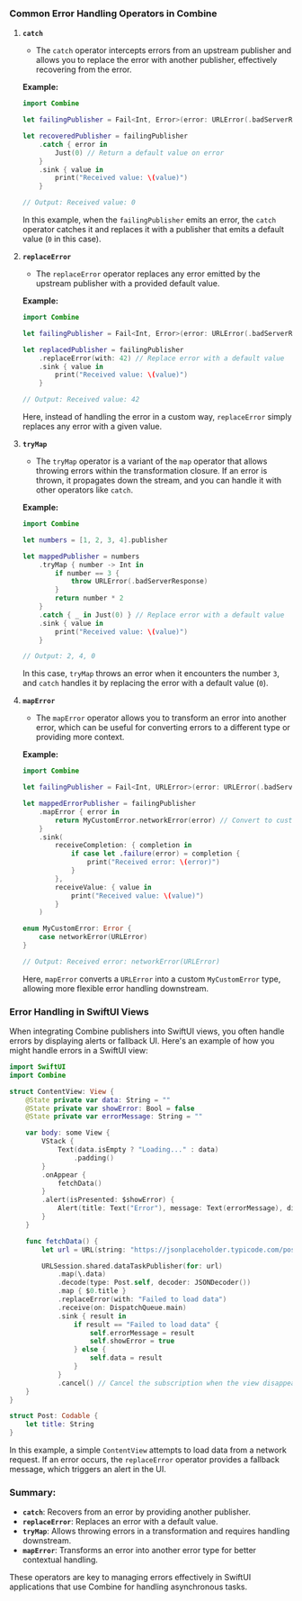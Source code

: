 ### Common Error Handling Operators in Combine

1. **`catch`**

   - The `catch` operator intercepts errors from an upstream publisher and allows you to replace the error with another publisher, effectively recovering from the error.

   **Example:**

   ```swift
   import Combine
   
   let failingPublisher = Fail<Int, Error>(error: URLError(.badServerResponse))
   
   let recoveredPublisher = failingPublisher
       .catch { error in
           Just(0) // Return a default value on error
       }
       .sink { value in
           print("Received value: \(value)")
       }
   
   // Output: Received value: 0
   ```

   In this example, when the `failingPublisher` emits an error, the `catch` operator catches it and replaces it with a publisher that emits a default value (`0` in this case).

2. **`replaceError`**

   - The `replaceError` operator replaces any error emitted by the upstream publisher with a provided default value.

   **Example:**

   ```swift
   import Combine
   
   let failingPublisher = Fail<Int, Error>(error: URLError(.badServerResponse))
   
   let replacedPublisher = failingPublisher
       .replaceError(with: 42) // Replace error with a default value
       .sink { value in
           print("Received value: \(value)")
       }
   
   // Output: Received value: 42
   ```

   Here, instead of handling the error in a custom way, `replaceError` simply replaces any error with a given value.

3. **`tryMap`**

   - The `tryMap` operator is a variant of the `map` operator that allows throwing errors within the transformation closure. If an error is thrown, it propagates down the stream, and you can handle it with other operators like `catch`.

   **Example:**

   ```swift
   import Combine
   
   let numbers = [1, 2, 3, 4].publisher
   
   let mappedPublisher = numbers
       .tryMap { number -> Int in
           if number == 3 {
               throw URLError(.badServerResponse)
           }
           return number * 2
       }
       .catch { _ in Just(0) } // Replace error with a default value
       .sink { value in
           print("Received value: \(value)")
       }
   
   // Output: 2, 4, 0
   ```

   In this case, `tryMap` throws an error when it encounters the number `3`, and `catch` handles it by replacing the error with a default value (`0`).

4. **`mapError`**

   - The `mapError` operator allows you to transform an error into another error, which can be useful for converting errors to a different type or providing more context.

   **Example:**

   ```swift
   import Combine
   
   let failingPublisher = Fail<Int, URLError>(error: URLError(.badServerResponse))
   
   let mappedErrorPublisher = failingPublisher
       .mapError { error in
           return MyCustomError.networkError(error) // Convert to custom error type
       }
       .sink(
           receiveCompletion: { completion in
               if case let .failure(error) = completion {
                   print("Received error: \(error)")
               }
           },
           receiveValue: { value in
               print("Received value: \(value)")
           }
       )
   
   enum MyCustomError: Error {
       case networkError(URLError)
   }
   
   // Output: Received error: networkError(URLError)
   ```

   Here, `mapError` converts a `URLError` into a custom `MyCustomError` type, allowing more flexible error handling downstream.

### Error Handling in SwiftUI Views

When integrating Combine publishers into SwiftUI views, you often handle errors by displaying alerts or fallback UI. Here's an example of how you might handle errors in a SwiftUI view:

```swift
import SwiftUI
import Combine

struct ContentView: View {
    @State private var data: String = ""
    @State private var showError: Bool = false
    @State private var errorMessage: String = ""

    var body: some View {
        VStack {
            Text(data.isEmpty ? "Loading..." : data)
                .padding()
        }
        .onAppear {
            fetchData()
        }
        .alert(isPresented: $showError) {
            Alert(title: Text("Error"), message: Text(errorMessage), dismissButton: .default(Text("OK")))
        }
    }

    func fetchData() {
        let url = URL(string: "https://jsonplaceholder.typicode.com/posts/1")!

        URLSession.shared.dataTaskPublisher(for: url)
            .map(\.data)
            .decode(type: Post.self, decoder: JSONDecoder())
            .map { $0.title }
            .replaceError(with: "Failed to load data")
            .receive(on: DispatchQueue.main)
            .sink { result in
                if result == "Failed to load data" {
                    self.errorMessage = result
                    self.showError = true
                } else {
                    self.data = result
                }
            }
            .cancel() // Cancel the subscription when the view disappears
    }
}

struct Post: Codable {
    let title: String
}
```

In this example, a simple `ContentView` attempts to load data from a network request. If an error occurs, the `replaceError` operator provides a fallback message, which triggers an alert in the UI.

### Summary:

- **`catch`**: Recovers from an error by providing another publisher.
- **`replaceError`**: Replaces an error with a default value.
- **`tryMap`**: Allows throwing errors in a transformation and requires handling downstream.
- **`mapError`**: Transforms an error into another error type for better contextual handling.

These operators are key to managing errors effectively in SwiftUI applications that use Combine for handling asynchronous tasks.